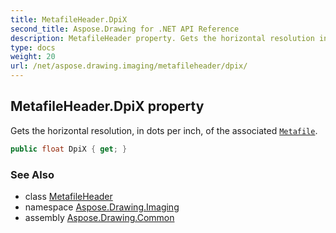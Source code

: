 ```yaml
---
title: MetafileHeader.DpiX
second_title: Aspose.Drawing for .NET API Reference
description: MetafileHeader property. Gets the horizontal resolution in dots per inch of the associated Metafile
type: docs
weight: 20
url: /net/aspose.drawing.imaging/metafileheader/dpix/
---
```

## MetafileHeader.DpiX property

Gets the horizontal resolution, in dots per inch, of the associated [`Metafile`](../../metafile/).

```csharp
public float DpiX { get; }
```

### See Also

* class [MetafileHeader](../)
* namespace [Aspose.Drawing.Imaging](../../metafileheader/)
* assembly [Aspose.Drawing.Common](../../../)


